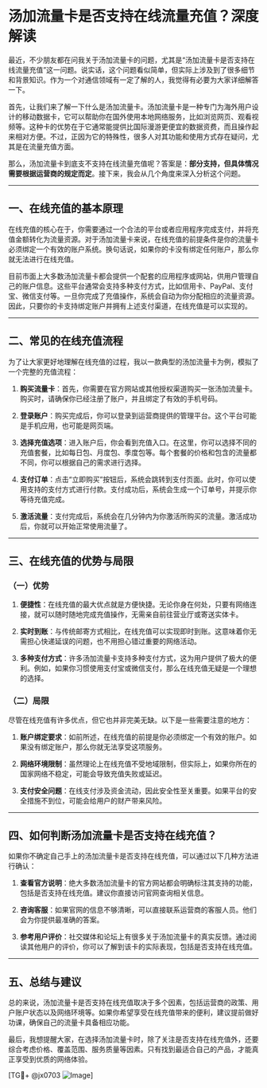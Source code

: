 # 汤加流量卡是否支持在线流量充值？深度解读

最近，不少朋友都在问我关于汤加流量卡的问题，尤其是“汤加流量卡是否支持在线流量充值”这一问题。说实话，这个问题看似简单，但实际上涉及到了很多细节和背景知识。作为一个对通信领域有一定了解的人，我觉得有必要为大家详细解答一下。

首先，让我们来了解一下什么是汤加流量卡。汤加流量卡是一种专门为海外用户设计的移动数据卡，它可以帮助你在国外使用本地网络服务，比如浏览网页、观看视频等。这种卡的优势在于它通常能提供比国际漫游更便宜的数据资费，而且操作起来相对方便。不过，正因为它的特殊性，很多人对其功能和使用方式存在疑问，尤其是在流量充值方面。

那么，汤加流量卡到底支不支持在线流量充值呢？答案是：**部分支持，但具体情况需要根据运营商的规定而定**。接下来，我会从几个角度来深入分析这个问题。

---

## 一、在线充值的基本原理

在线充值的核心在于，你需要通过一个合法的平台或者应用程序完成支付，并将充值金额转化为流量资源。对于汤加流量卡来说，在线充值的前提条件是你的流量卡必须绑定一个有效的账户系统。换句话说，如果你的卡没有绑定任何账户，那么你就无法进行在线充值。

目前市面上大多数汤加流量卡都会提供一个配套的应用程序或网站，供用户管理自己的账户信息。这些平台通常会支持多种支付方式，比如信用卡、PayPal、支付宝、微信支付等。一旦你完成了充值操作，系统会自动为你分配相应的流量资源。因此，只要你的卡支持绑定账户并拥有上述支付渠道，在线充值是可以实现的。

---

## 二、常见的在线充值流程

为了让大家更好地理解在线充值的过程，我以一款典型的汤加流量卡为例，模拟了一个完整的充值流程：

1. **购买流量卡**：首先，你需要在官方网站或其他授权渠道购买一张汤加流量卡。购买时，请确保你已经注册了账户，并且绑定了有效的手机号码。
   
2. **登录账户**：购买完成后，你可以登录到运营商提供的管理平台。这个平台可能是手机应用，也可能是网页端。

3. **选择充值选项**：进入账户后，你会看到充值入口。在这里，你可以选择不同的充值套餐，比如每日包、月度包、季度包等。每个套餐的价格和包含的流量都不同，你可以根据自己的需求进行选择。

4. **支付订单**：点击“立即购买”按钮后，系统会跳转到支付页面。此时，你可以使用支持的支付方式进行付款。支付成功后，系统会生成一个订单号，并提示你等待充值完成。

5. **激活流量**：支付完成后，系统会在几分钟内为你激活所购买的流量。激活成功后，你就可以开始正常使用流量了。

---

## 三、在线充值的优势与局限

### （一）优势

1. **便捷性**：在线充值的最大优点就是方便快捷。无论你身在何处，只要有网络连接，就可以随时随地完成充值操作，无需亲自前往营业厅或寄送实体卡。

2. **实时到账**：与传统邮寄方式相比，在线充值可以实现即时到账。这意味着你无需担心快递延误的问题，也不用担心错过重要的网络活动。

3. **多种支付方式**：许多汤加流量卡支持多种支付方式，这为用户提供了极大的便利。例如，如果你习惯使用支付宝或微信支付，那么在线充值无疑是一个理想的选择。

### （二）局限

尽管在线充值有许多优点，但它也并非完美无缺。以下是一些需要注意的地方：

1. **账户绑定要求**：如前所述，在线充值的前提是你必须绑定一个有效的账户。如果没有绑定账户，那么你就无法享受这项服务。

2. **网络环境限制**：虽然理论上在线充值不受地域限制，但实际上，如果你所在的国家网络不稳定，可能会导致充值失败或延迟。

3. **支付安全问题**：在线支付涉及资金流动，因此安全性至关重要。如果平台的安全措施不到位，可能会给用户的财产带来风险。

---

## 四、如何判断汤加流量卡是否支持在线充值？

如果你不确定自己手上的汤加流量卡是否支持在线充值，可以通过以下几种方法进行确认：

1. **查看官方说明**：绝大多数汤加流量卡的官方网站都会明确标注其支持的功能，包括是否支持在线充值。建议你直接访问官网查询相关信息。

2. **咨询客服**：如果官网的信息不够清晰，可以直接联系运营商的客服人员。他们会为你提供最准确的答案。

3. **参考用户评价**：社交媒体和论坛上有很多关于汤加流量卡的真实反馈。通过阅读其他用户的评价，你可以了解到该卡的实际表现，包括是否支持在线充值。

---

## 五、总结与建议

总的来说，汤加流量卡是否支持在线充值取决于多个因素，包括运营商的政策、用户账户状态以及网络环境等。如果你希望享受在线充值带来的便利，建议提前做好功课，确保自己的流量卡具备相应功能。

最后，我想提醒大家，在选择汤加流量卡时，除了关注是否支持在线充值外，还要综合考虑价格、覆盖范围、服务质量等因素。只有找到最适合自己的产品，才能真正享受到优质的网络体验。

[TG💪+ @jx0703 ![Image](https://github.com/user-attachments/assets/dbca1d08-cadb-493c-b0ec-ad6f7a83f270)]